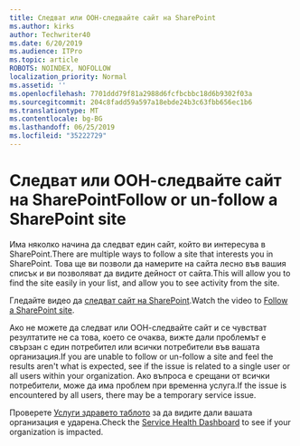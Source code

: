 ```yaml
---
title: Следват или ООН-следвайте сайт на SharePoint
ms.author: kirks
author: Techwriter40
ms.date: 6/20/2019
ms.audience: ITPro
ms.topic: article
ROBOTS: NOINDEX, NOFOLLOW
localization_priority: Normal
ms.assetid: ''
ms.openlocfilehash: 7701ddd79f81a2988d6fcfbcbbc18d6b9302f03a
ms.sourcegitcommit: 204c8fadd59a597a18ebde24b3c63fbb656ec1b6
ms.translationtype: MT
ms.contentlocale: bg-BG
ms.lasthandoff: 06/25/2019
ms.locfileid: "35222729"
---
```

# <a name="follow-or-un-follow-a-sharepoint-site"></a><span data-ttu-id="b0c73-102">Следват или ООН-следвайте сайт на SharePoint</span><span class="sxs-lookup"><span data-stu-id="b0c73-102">Follow or un-follow a SharePoint site</span></span>

<span data-ttu-id="b0c73-103">Има няколко начина да следват един сайт, който ви интересува в SharePoint.</span><span class="sxs-lookup"><span data-stu-id="b0c73-103">There are multiple ways to follow a site that interests you in SharePoint.</span></span> <span data-ttu-id="b0c73-104">Това ще ви позволи да намерите на сайта лесно във вашия списък и ви позволяват да видите дейност от сайта.</span><span class="sxs-lookup"><span data-stu-id="b0c73-104">This will allow you to find the site easily in your list, and allow you to see activity from the site.</span></span> 

<span data-ttu-id="b0c73-105">Гледайте видео да [следват сайт на SharePoint](https://support.office.com/en-us/article/Video-Follow-a-SharePoint-site-33DB6FA5-9528-45D7-BCC7-F9C1FAAACAE0).</span><span class="sxs-lookup"><span data-stu-id="b0c73-105">Watch the video to [Follow a SharePoint site](https://support.office.com/en-us/article/Video-Follow-a-SharePoint-site-33DB6FA5-9528-45D7-BCC7-F9C1FAAACAE0).</span></span> 

<span data-ttu-id="b0c73-106">Ако не можете да следват или ООН-следвайте сайт и се чувстват резултатите не са това, което се очаква, вижте дали проблемът е свързан с един потребител или всички потребители във вашата организация.</span><span class="sxs-lookup"><span data-stu-id="b0c73-106">If you are unable to follow or un-follow a site and feel the results aren't what is expected, see if the issue is related to a single user or all users within your organization.</span></span> <span data-ttu-id="b0c73-107">Ако въпроса е срещани от всички потребители, може да има проблем при временна услуга.</span><span class="sxs-lookup"><span data-stu-id="b0c73-107">If the issue is encountered by all users, there may be a temporary service issue.</span></span> 

<span data-ttu-id="b0c73-108">Проверете [Услуги здравето таблото](https://admin.microsoft.com/AdminPortal/Home#/servicehealth) за да видите дали вашата организация е ударена.</span><span class="sxs-lookup"><span data-stu-id="b0c73-108">Check the [Service Health Dashboard](https://admin.microsoft.com/AdminPortal/Home#/servicehealth) to see if your organization is impacted.</span></span>
